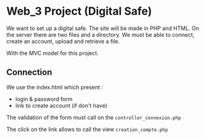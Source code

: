 # Web_3 Project (Digital Safe)

We want to set up a digital safe. The site will be made in PHP and HTML. On the server there are two files and a directory. We must be able to connect, create an account, upload and retrieve a file.

With the MVC model for this project.

## Connection

We use the index.html which present :
- login & password form
- link to create account (if don't have) 

The validation of the form must call on the `controller_connexion.php `

The click on the link allows to call the view `creation_compte.php`